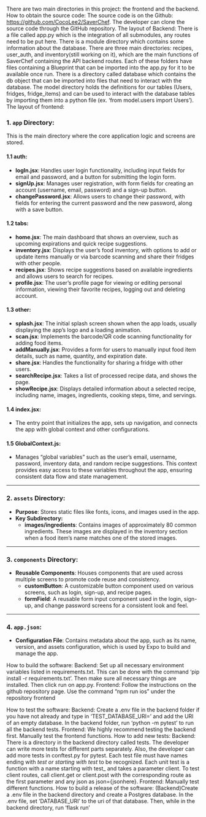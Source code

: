There are two main directories in this project: the frontend and the backend.
How to obtain the source code:
The source code is on the Github: https://github.com/CocoLee2/SaverChef. The developer can clone the source code through the GitHub repository.
The layout of Backend: 
There is a file called app.py which is the integration of all submodules, any routes need to be put here. There is a module directory which contains some information about the database. There are three main directories: recipes, user_auth, and inventory(still working on it), which are the main functions of SaverChef containing the API backend routes. Each of these folders have files containing a Blueprint that can be imported into the app.py for it to be available once run. There is a directory called database which contains the db object that can be imported into files that need to interact with the database. The model directory holds the definitions for our tables (Users, fridges, fridge_items) and can be used to interact with the database tables by importing them into a python file (ex. ‘from model.users import Users’). 
The layout of frontend:
### **1. `app` Directory:**
This is the main directory where the core application logic and screens are stored.
#### **1.1 auth:**
- **logIn.jsx**: Handles user login functionality, including input fields for email and password, and a button for submitting the login form.
- **signUp.jsx**: Manages user registration, with form fields for creating an account (username, email, password) and a sign-up button.
- **changePassword.jsx**: Allows users to change their password, with fields for entering the current password and the new password, along with a save button.
#### **1.2 tabs:**
- **home.jsx**: The main dashboard that shows an overview, such as upcoming expirations and quick recipe suggestions.
- **inventory.jsx**: Displays the user’s food inventory, with options to add or update items manually or via barcode scanning and share their fridges with other people.
- **recipes.jsx**: Shows recipe suggestions based on available ingredients and allows users to search for recipes.
- **profile.jsx**: The user’s profile page for viewing or editing personal information, viewing their favorite recipes, logging out and deleting account.
#### **1.3 other:**
- **splash.jsx**: The initial splash screen shown when the app loads, usually displaying the app’s logo and a loading animation.
- **scan.jsx**: Implements the barcode/QR code scanning functionality for adding food items.
- **addManually.jsx**: Provides a form for users to manually input food item details, such as name, quantity, and expiration date.
- **share.jsx**: Handles the functionality for sharing a fridge with other users.
- **searchRecipe.jsx**: Takes a list of processed recipe data, and shows the page.
- **showRecipe.jsx**: Displays detailed information about a selected recipe, including name, images, ingredients, cooking steps, time, and servings.
#### **1.4 index.jsx:**
- The entry point that initializes the app, sets up navigation, and connects the app with global context and other configurations.
#### **1.5 GlobalContext.js:**
- Manages “global variables” such as the user’s email, username, password, inventory data, and random recipe suggestions. This context provides easy access to these variables throughout the app, ensuring consistent data flow and state management.
---
### **2. `assets` Directory:**
- **Purpose**: Stores static files like fonts, icons, and images used in the app.
- **Key Subdirectory:**
  - **images/ingredients**: Contains images of approximately 80 common ingredients. These images are displayed in the inventory section when a food item’s name matches one of the stored images.
---
### **3. `components` Directory:**
- **Reusable Components**: Houses components that are used across multiple screens to promote code reuse and consistency.
  - **customButton**: A customizable button component used on various screens, such as login, sign-up, and recipe pages.
  - **formField**: A reusable form input component used in the login, sign-up, and change password screens for a consistent look and feel.
---
### **4. `app.json`:**
- **Configuration File**: Contains metadata about the app, such as its name, version, and assets configuration, which is used by Expo to build and manage the app.

How to build the software:
Backend: 
Set up all necessary environment variables listed in requirements.txt. This can be done with the command ‘pip install -r requirements.txt’. Then make sure all necessary things are installed. Then click run on app.py.
Frontend:
Follow the instructions on the github repository page.
Use the command “npm run ios” under the repository frontend

How to test the software:
Backend: 
Create a .env file in the backend folder if you have not already and type in ‘TEST_DATABASE_URI=’ and add the URI of an empty database. In the backend folder, run ‘python -m pytest’ to run all the backend tests.
Frontend:
We highly recommend testing the backend first.
Manually test the frontend functions.
How to add new tests:
Backend: 
There is a directory in the backend directory called tests. The developer can write more tests for different parts separately. Also, the developer can add more tests in conftest.py for pytest.
Each test file must have names ending with _test or starting with test_ to be recognized. Each unit test is a function with a name starting with test_ and takes a parameter client. 
To test client routes, call client.get or client.post with the corresponding route as the first parameter and any json as json={jsonhere}. 
Frontend:
Manually test different functions.
How to build a release of the software:
(Backend)Create a .env file in the backend directory and create a Postgres database. In the .env file, set ‘DATABASE_URI’ to the uri of that database. Then, while in the backend directory, run ‘flask run’
